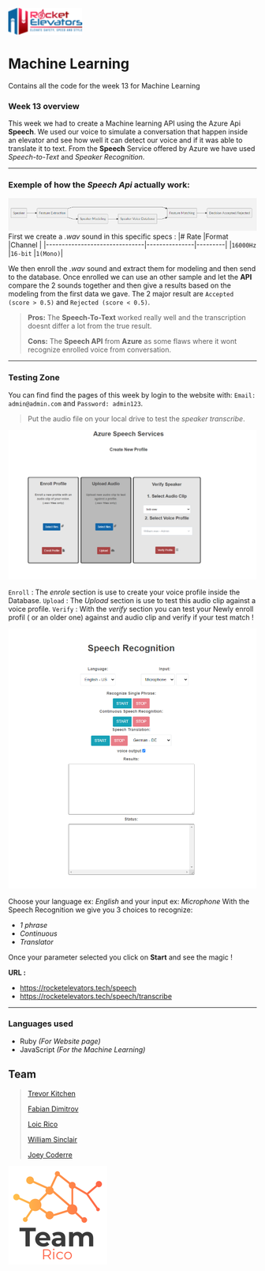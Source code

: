 ![](images/R2.png)
# Machine Learning
Contains all the code for the week 13 for Machine Learning

### Week 13 overview

This week we had to create a Machine learning API using the Azure Api **Speech**. We used our voice to simulate a conversation that happen inside an elevator and see how well it can detect our voice and if it was able to translate it to text. From the **Speech** Service offered by Azure we have used *Speech-to-Text* and *Speaker Recognition*.

<hr />

### Exemple of how the  *Speech Api* actually work:

![](images/mermaidGraph.png)
First we create a *.wav* sound in this specific specs :
|# Rate                         |Format         |Channel  |
|-------------------------------|---------------|---------|
|`16000Hz`                        |`16-bit`       |`1(Mono)`|

We then enroll the *.wav* sound and extract them for modeling and then send to the database. Once enrolled we can use an other sample and let the **API** compare the 2 sounds together and then give a results based on the modeling from the first data we gave. The 2 major result are `Accepted (score > 0.5)` and `Rejected (score < 0.5)`.

> **Pros:** The **Speech-To-Text** worked really well and the transcription doesnt differ a lot from the true result.
> 
> **Cons:** The **Speech API** from  **Azure** as some flaws where it wont recognize enrolled voice from conversation.

<hr />

### Testing Zone
You can find find the pages of this week by login to the website with: `Email: admin@admin.com` and `Password: admin123`.

> Put the audio file on your local drive to test the *speaker transcribe*.

![](images/speechUrl.png)

`Enroll` : The *enrole* section is use to create your voice profile inside the Database.
`Upload` : The *Upload* section is use to test this audio clip against a voice profile.
`Verify` : With the *verify* section you can test your Newly enroll profil ( or an older one) against and audio clip and verify if your test match !

![](images/speechTranscribeUrl.png)

Choose your language ex: *English* and your input ex: *Microphone*
With the Speech Recognition we give you 3 choices to recognize:

- *1 phrase*
- *Continuous*
- *Translator*

Once your parameter selected you click on **Start** and see the magic !

**URL :**

- https://rocketelevators.tech/speech
- https://rocketelevators.tech/speech/transcribe

<hr />

### Languages used 

- Ruby *(For Website page)*
- JavaScript *(For the Machine Learning)*


## Team

 > [Trevor Kitchen][4]
 >
 > [Fabian Dimitrov][1] 
 >
 > [Loic Rico][3]
 >
 > [William Sinclair][5]
 >
 > [Joey Coderre][2]

  [1]: https://github.com/ArtificialSoda
  [2]: https://github.com/Jcoderre
  [3]: https://github.com/ricoloic
  [4]: https://github.com/trevorius
  [5]: https://github.com/WilliamSinclairF

![](images/teamlogo.png)

